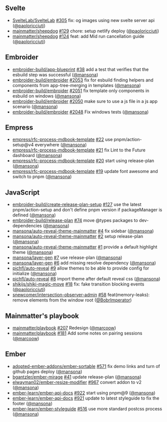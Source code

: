 ## Svelte

- [SvelteLab/SvelteLab] [#305](https://github.com/SvelteLab/SvelteLab/pull/305) fix: og images using new svelte server api ([@paoloricciuti])
- [mainmatter/sheepdog] [#129](https://github.com/mainmatter/sheepdog/pull/129) chore: setup netlify deploy ([@paoloricciuti])
- [mainmatter/sheepdog] [#124](https://github.com/mainmatter/sheepdog/pull/124) feat: add Mid run cancellation guide ([@paoloricciuti])

## Embroider

- [embroider-build/app-blueprint] [#38](https://github.com/embroider-build/app-blueprint/pull/38) add a test that verifies that the esbuild step was successful ([@mansona])
- [embroider-build/embroider] [#2053](https://github.com/embroider-build/embroider/pull/2053) fix for esbuild finding helpers and components from app-tree-merging in templates ([@mansona])
- [embroider-build/embroider] [#2051](https://github.com/embroider-build/embroider/pull/2051) fix template only components in esbuild on windows ([@mansona])
- [embroider-build/embroider] [#2050](https://github.com/embroider-build/embroider/pull/2050) make sure to use a js file in a js app scenario ([@mansona])
- [embroider-build/embroider] [#2048](https://github.com/embroider-build/embroider/pull/2048) Fix windows tests ([@mansona])

## Empress

- [empress/rfc-process-mdbook-template] [#22](https://github.com/empress/rfc-process-mdbook-template/pull/22) use pnpm/action-setup@v4 everywhere ([@mansona])
- [empress/rfc-process-mdbook-template] [#21](https://github.com/empress/rfc-process-mdbook-template/pull/21) fix Lint to the Future dashboard ([@mansona])
- [empress/rfc-process-mdbook-template] [#20](https://github.com/empress/rfc-process-mdbook-template/pull/20) start using release-plan ([@mansona])
- [empress/rfc-process-mdbook-template] [#19](https://github.com/empress/rfc-process-mdbook-template/pull/19) update font awesome and switch to pnpm ([@mansona])

## JavaScript

- [embroider-build/create-release-plan-setup] [#127](https://github.com/embroider-build/create-release-plan-setup/pull/127) use the latest pnpm/action-setup and don't define pnpm version if packageManager is defined ([@mansona])
- [embroider-build/release-plan] [#74](https://github.com/embroider-build/release-plan/pull/74) move @types packages to dev-dependencies ([@mansona])
- [mansona/auto-reveal-theme-mainmatter] [#4](https://github.com/mansona/auto-reveal-theme-mainmatter/pull/4) fix sidebar ([@mansona])
- [mansona/auto-reveal-theme-mainmatter] [#2](https://github.com/mansona/auto-reveal-theme-mainmatter/pull/2) setup release-plan ([@mansona])
- [mansona/auto-reveal-theme-mainmatter] [#1](https://github.com/mansona/auto-reveal-theme-mainmatter/pull/1) provide a default highlight theme ([@mansona])
- [mansona/layer-gen] [#7](https://github.com/mansona/layer-gen/pull/7) use release-plan ([@mansona])
- [mansona/layer-gen] [#6](https://github.com/mansona/layer-gen/pull/6) add missing resolve dependency ([@mansona])
- [pichfl/auto-reveal] [#9](https://github.com/pichfl/auto-reveal/pull/9) allow themes to be able to provide config for initialize ([@mansona])
- [pichfl/auto-reveal] [#8](https://github.com/pichfl/auto-reveal/pull/8) import theme after default reveal css ([@mansona])
- [shikijs/shiki-magic-move] [#18](https://github.com/shikijs/shiki-magic-move/pull/18) fix: fake transition blocking events ([@paoloricciuti])
- [snewcomer/intersection-observer-admin] [#58](https://github.com/snewcomer/intersection-observer-admin/pull/58) feat(memory-leaks): remove elements from the window root ([@BobrImperator])

## Mainmatter's playbook

- [mainmatter/playbook] [#207](https://github.com/mainmatter/playbook/pull/207) Redesign ([@marcoow])
- [mainmatter/playbook] [#181](https://github.com/mainmatter/playbook/pull/181) Add some notes on pairing sessions ([@marcoow])

## Ember

- [adopted-ember-addons/ember-sortable] [#571](https://github.com/adopted-ember-addons/ember-sortable/pull/571) fix demo links and turn of github pages deploy ([@mansona])
- [bgantzler/ember-mirage] [#41](https://github.com/bgantzler/ember-mirage/pull/41) update release-plan ([@mansona])
- [elwayman02/ember-resize-modifier] [#967](https://github.com/elwayman02/ember-resize-modifier/pull/967) convert addon to v2 ([@mansona])
- [ember-learn/ember-api-docs] [#922](https://github.com/ember-learn/ember-api-docs/pull/922) start using pnpm@9 ([@mansona])
- [ember-learn/ember-api-docs] [#921](https://github.com/ember-learn/ember-api-docs/pull/921) update to latest styleguide to fix the footer ([@mansona])
- [ember-learn/ember-styleguide] [#516](https://github.com/ember-learn/ember-styleguide/pull/516) use more standard postcss process ([@mansona])

[@BobrImperator]: https://github.com/BobrImperator
[@mansona]: https://github.com/mansona
[@marcoow]: https://github.com/marcoow
[@paoloricciuti]: https://github.com/paoloricciuti
[SvelteLab/SvelteLab]: https://github.com/SvelteLab/SvelteLab
[adopted-ember-addons/ember-sortable]: https://github.com/adopted-ember-addons/ember-sortable
[bgantzler/ember-mirage]: https://github.com/bgantzler/ember-mirage
[elwayman02/ember-resize-modifier]: https://github.com/elwayman02/ember-resize-modifier
[ember-learn/ember-api-docs]: https://github.com/ember-learn/ember-api-docs
[ember-learn/ember-styleguide]: https://github.com/ember-learn/ember-styleguide
[embroider-build/app-blueprint]: https://github.com/embroider-build/app-blueprint
[embroider-build/create-release-plan-setup]: https://github.com/embroider-build/create-release-plan-setup
[embroider-build/embroider]: https://github.com/embroider-build/embroider
[embroider-build/release-plan]: https://github.com/embroider-build/release-plan
[empress/rfc-process-mdbook-template]: https://github.com/empress/rfc-process-mdbook-template
[mainmatter/playbook]: https://github.com/mainmatter/playbook
[mainmatter/sheepdog]: https://github.com/mainmatter/sheepdog
[mansona/auto-reveal-theme-mainmatter]: https://github.com/mansona/auto-reveal-theme-mainmatter
[mansona/layer-gen]: https://github.com/mansona/layer-gen
[pichfl/auto-reveal]: https://github.com/pichfl/auto-reveal
[shikijs/shiki-magic-move]: https://github.com/shikijs/shiki-magic-move
[snewcomer/intersection-observer-admin]: https://github.com/snewcomer/intersection-observer-admin
